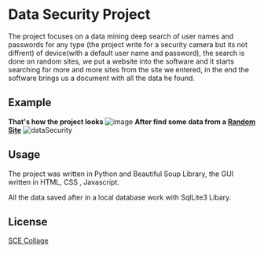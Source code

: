 # Data Security Project

The project focuses on a data mining deep search of user names and passwords for any type (the project write for a security camera but its not diffrent) of device(with a default user name and password),
the search is done on random sites, we put a website into the software and it starts searching for more and more sites from the site we entered,
in the end the software brings us a document with all the data he found.
## Example
**That's how the project looks**
![image](https://user-images.githubusercontent.com/33221427/70856030-4015d600-1edd-11ea-9c9f-d7f2efd9d46a.png)
**After find some data from a [Random Site](https://www.a1securitycameras.com/technical-support/default-username-passwords-ip-addresses-for-surveillance-cameras/)**
![dataSecurity](https://user-images.githubusercontent.com/33221427/70856039-5facfe80-1edd-11ea-9da3-261dff775702.gif)
## Usage
The project was written in Python and Beautiful Soup Library, the GUI written in HTML, CSS , Javascript.

All the data saved after in a local database work with SqlLite3 Libary.

## License
[SCE Collage](https://www.sce.ac.il/)
